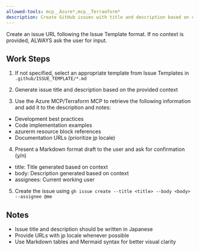 ```yaml
---
allowed-tools: mcp__Azure*,mcp__Terraoform*
description: Create GitHub issues with title and description based on context, following Issue Templates.
---
```


Create an issue URL following the Issue Template format.
If no context is provided, ALWAYS ask the user for input.

## Work Steps

1. If not specified, select an appropriate template from Issue Templates in `.github/ISSUE_TEMPLATE/*.md`

2. Generate issue title and description based on the provided context

3. Use the Azure MCP/Terraform MCP to retrieve the following information and add it to the description and notes:

- Development best practices
- Code implementation examples
- azurerm resource block references
- Documentation URLs (prioritize jp locale)

4. Present a Markdown format draft to the user and ask for confirmation (y/n)

- title: Title generated based on context
- body: Description generated based on context
- assignees: Current working user

5. Create the issue using `gh issue create --title <title> --body <body> --assignee @me`

## Notes

- Issue title and description should be written in Japanese
- Provide URLs with jp locale whenever possible
- Use Markdown tables and Mermaid syntax for better visual clarity
